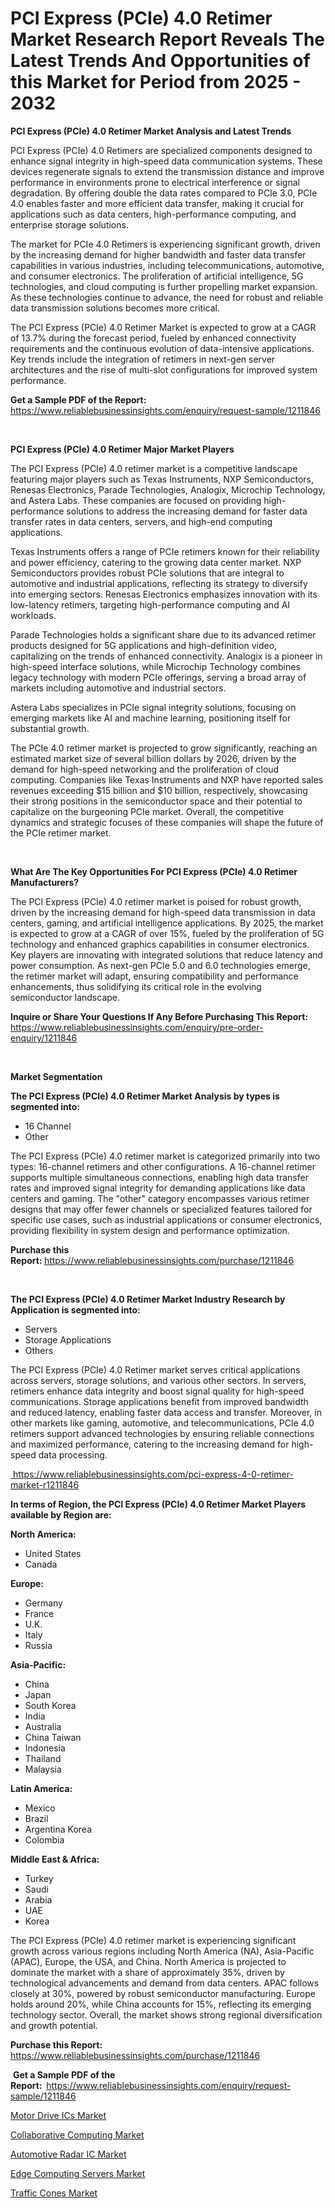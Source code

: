 <p><h1>PCI Express (PCIe) 4.0 Retimer Market Research Report Reveals The Latest Trends And Opportunities of this Market for Period from 2025 - 2032</h1></p><p><strong>PCI Express (PCIe) 4.0 Retimer Market Analysis and Latest Trends</strong></p>
<p><p>PCI Express (PCIe) 4.0 Retimers are specialized components designed to enhance signal integrity in high-speed data communication systems. These devices regenerate signals to extend the transmission distance and improve performance in environments prone to electrical interference or signal degradation. By offering double the data rates compared to PCIe 3.0, PCIe 4.0 enables faster and more efficient data transfer, making it crucial for applications such as data centers, high-performance computing, and enterprise storage solutions.</p><p>The market for PCIe 4.0 Retimers is experiencing significant growth, driven by the increasing demand for higher bandwidth and faster data transfer capabilities in various industries, including telecommunications, automotive, and consumer electronics. The proliferation of artificial intelligence, 5G technologies, and cloud computing is further propelling market expansion. As these technologies continue to advance, the need for robust and reliable data transmission solutions becomes more critical.</p><p>The PCI Express (PCIe) 4.0 Retimer Market is expected to grow at a CAGR of 13.7% during the forecast period, fueled by enhanced connectivity requirements and the continuous evolution of data-intensive applications. Key trends include the integration of retimers in next-gen server architectures and the rise of multi-slot configurations for improved system performance.</p></p>
<p><strong>Get a Sample PDF of the Report:&nbsp;</strong> <a href="https://www.reliablebusinessinsights.com/enquiry/request-sample/1211846?utm_campaign=1121&utm_medium=2&utm_source=Github&utm_content=ia&utm_term=24032025&utm_id=pci-express-pcie-40-retimer">https://www.reliablebusinessinsights.com/enquiry/request-sample/1211846</a></p>
<p>&nbsp;</p>
<p><strong>PCI Express (PCIe) 4.0 Retimer Major Market Players</strong></p>
<p><p>The PCI Express (PCIe) 4.0 retimer market is a competitive landscape featuring major players such as Texas Instruments, NXP Semiconductors, Renesas Electronics, Parade Technologies, Analogix, Microchip Technology, and Astera Labs. These companies are focused on providing high-performance solutions to address the increasing demand for faster data transfer rates in data centers, servers, and high-end computing applications. </p><p>Texas Instruments offers a range of PCIe retimers known for their reliability and power efficiency, catering to the growing data center market. NXP Semiconductors provides robust PCIe solutions that are integral to automotive and industrial applications, reflecting its strategy to diversify into emerging sectors. Renesas Electronics emphasizes innovation with its low-latency retimers, targeting high-performance computing and AI workloads.</p><p>Parade Technologies holds a significant share due to its advanced retimer products designed for 5G applications and high-definition video, capitalizing on the trends of enhanced connectivity. Analogix is a pioneer in high-speed interface solutions, while Microchip Technology combines legacy technology with modern PCIe offerings, serving a broad array of markets including automotive and industrial sectors.</p><p>Astera Labs specializes in PCIe signal integrity solutions, focusing on emerging markets like AI and machine learning, positioning itself for substantial growth. </p><p>The PCIe 4.0 retimer market is projected to grow significantly, reaching an estimated market size of several billion dollars by 2026, driven by the demand for high-speed networking and the proliferation of cloud computing. Companies like Texas Instruments and NXP have reported sales revenues exceeding $15 billion and $10 billion, respectively, showcasing their strong positions in the semiconductor space and their potential to capitalize on the burgeoning PCIe market. Overall, the competitive dynamics and strategic focuses of these companies will shape the future of the PCIe retimer market.</p></p>
<p>&nbsp;</p>
<p><strong>What Are The Key Opportunities For PCI Express (PCIe) 4.0 Retimer Manufacturers?</strong></p>
<p><p>The PCI Express (PCIe) 4.0 retimer market is poised for robust growth, driven by the increasing demand for high-speed data transmission in data centers, gaming, and artificial intelligence applications. By 2025, the market is expected to grow at a CAGR of over 15%, fueled by the proliferation of 5G technology and enhanced graphics capabilities in consumer electronics. Key players are innovating with integrated solutions that reduce latency and power consumption. As next-gen PCIe 5.0 and 6.0 technologies emerge, the retimer market will adapt, ensuring compatibility and performance enhancements, thus solidifying its critical role in the evolving semiconductor landscape.</p></p>
<p><strong>Inquire or Share Your Questions If Any Before Purchasing This Report:</strong> <a href="https://www.reliablebusinessinsights.com/enquiry/pre-order-enquiry/1211846?utm_campaign=1121&utm_medium=2&utm_source=Github&utm_content=ia&utm_term=24032025&utm_id=pci-express-pcie-40-retimer">https://www.reliablebusinessinsights.com/enquiry/pre-order-enquiry/1211846</a></p>
<p>&nbsp;</p>
<p><strong>Market Segmentation</strong></p>
<p><strong>The PCI Express (PCIe) 4.0 Retimer Market Analysis by types is segmented into:</strong></p>
<p><ul><li>16 Channel</li><li>Other</li></ul></p>
<p><p>The PCI Express (PCIe) 4.0 retimer market is categorized primarily into two types: 16-channel retimers and other configurations. A 16-channel retimer supports multiple simultaneous connections, enabling high data transfer rates and improved signal integrity for demanding applications like data centers and gaming. The "other" category encompasses various retimer designs that may offer fewer channels or specialized features tailored for specific use cases, such as industrial applications or consumer electronics, providing flexibility in system design and performance optimization.</p></p>
<p><strong>Purchase this Report:&nbsp;</strong><a href="https://www.reliablebusinessinsights.com/purchase/1211846?utm_campaign=1121&utm_medium=2&utm_source=Github&utm_content=ia&utm_term=24032025&utm_id=pci-express-pcie-40-retimer">https://www.reliablebusinessinsights.com/purchase/1211846</a></p>
<p>&nbsp;</p>
<p><strong>The PCI Express (PCIe) 4.0 Retimer Market Industry Research by Application is segmented into:</strong></p>
<p><ul><li>Servers</li><li>Storage Applications</li><li>Others</li></ul></p>
<p><p>The PCI Express (PCIe) 4.0 Retimer market serves critical applications across servers, storage solutions, and various other sectors. In servers, retimers enhance data integrity and boost signal quality for high-speed communications. Storage applications benefit from improved bandwidth and reduced latency, enabling faster data access and transfer. Moreover, in other markets like gaming, automotive, and telecommunications, PCIe 4.0 retimers support advanced technologies by ensuring reliable connections and maximized performance, catering to the increasing demand for high-speed data processing.</p></p>
<p><a href="https://www.reliablebusinessinsights.com/pci-express-4-0-retimer-market-r1211846?utm_campaign=1121&utm_medium=2&utm_source=Github&utm_content=ia&utm_term=24032025&utm_id=pci-express-pcie-40-retimer">&nbsp;https://www.reliablebusinessinsights.com/pci-express-4-0-retimer-market-r1211846</a></p>
<p><strong>In terms of Region, the PCI Express (PCIe) 4.0 Retimer Market Players available by Region are:</strong></p>
<p>
    <p> <strong> North America: </strong>
        <ul>
            <li>United States</li>
            <li>Canada</li>
        </ul>
        </p> 
    <p> <strong> Europe: </strong>
        <ul>
            <li>Germany</li>
            <li>France</li>
            <li>U.K.</li>
            <li>Italy</li>
            <li>Russia</li>
        </ul>
        </p> 
    <p> <strong> Asia-Pacific: </strong>
        <ul>
            <li>China</li>
            <li>Japan</li>
            <li>South Korea</li>
            <li>India</li>
            <li>Australia</li>
            <li>China Taiwan</li>
            <li>Indonesia</li>
            <li>Thailand</li>
            <li>Malaysia</li>
        </ul>
        </p> 
    <p> <strong> Latin America: </strong>
        <ul>
            <li>Mexico</li>
            <li>Brazil</li>
            <li>Argentina Korea</li>
            <li>Colombia</li>
        </ul>
        </p> 
    <p> <strong> Middle East & Africa: </strong>
        <ul>
            <li>Turkey</li>
            <li>Saudi</li>
            <li>Arabia</li>
            <li>UAE</li>
            <li>Korea</li>
        </ul>
    </p>
    </p>
<p><p>The PCI Express (PCIe) 4.0 retimer market is experiencing significant growth across various regions including North America (NA), Asia-Pacific (APAC), Europe, the USA, and China. North America is projected to dominate the market with a share of approximately 35%, driven by technological advancements and demand from data centers. APAC follows closely at 30%, powered by robust semiconductor manufacturing. Europe holds around 20%, while China accounts for 15%, reflecting its emerging technology sector. Overall, the market shows strong regional diversification and growth potential.</p></p>
<p><strong>Purchase this Report: </strong><a href="https://www.reliablebusinessinsights.com/purchase/1211846?utm_campaign=1121&utm_medium=2&utm_source=Github&utm_content=ia&utm_term=24032025&utm_id=pci-express-pcie-40-retimer">https://www.reliablebusinessinsights.com/purchase/1211846</a></p>
<p>&nbsp;<strong>Get a Sample PDF of the Report:&nbsp;&nbsp;</strong><a href="https://www.reliablebusinessinsights.com/enquiry/request-sample/1211846?utm_campaign=1121&utm_medium=2&utm_source=Github&utm_content=ia&utm_term=24032025&utm_id=pci-express-pcie-40-retimer">https://www.reliablebusinessinsights.com/enquiry/request-sample/1211846</a></p>
<p><strong></strong></p>
<p><p><a href="https://github.com/arvelm4nthig/Market-Research-Report-List-1/blob/main/motor-drive-ics-market.md?utm_campaign=1121&utm_medium=2&utm_source=Github&utm_content=ia&utm_term=24032025&utm_id=pci-express-pcie-40-retimer">Motor Drive ICs Market</a></p><p><a href="https://github.com/xanaanenkaly/Market-Research-Report-List-1/blob/main/collaborative-computing-market.md?utm_campaign=1121&utm_medium=2&utm_source=Github&utm_content=ia&utm_term=24032025&utm_id=pci-express-pcie-40-retimer">Collaborative Computing Market</a></p><p><a href="https://github.com/AlisaRowe24/Market-Research-Report-List-2/blob/main/automotive-radar-ic-market.md?utm_campaign=1121&utm_medium=2&utm_source=Github&utm_content=ia&utm_term=24032025&utm_id=pci-express-pcie-40-retimer">Automotive Radar IC Market</a></p><p><a href="https://github.com/jaquelynhasenaue8/Market-Research-Report-List-1/blob/main/edge-computing-servers-market.md?utm_campaign=1121&utm_medium=2&utm_source=Github&utm_content=ia&utm_term=24032025&utm_id=pci-express-pcie-40-retimer">Edge Computing Servers Market</a></p><p><a href="https://github.com/HobertDavis43/Market-Research-Report-List-2/blob/main/traffic-cones-market.md?utm_campaign=1121&utm_medium=2&utm_source=Github&utm_content=ia&utm_term=24032025&utm_id=pci-express-pcie-40-retimer">Traffic Cones Market</a></p></p>